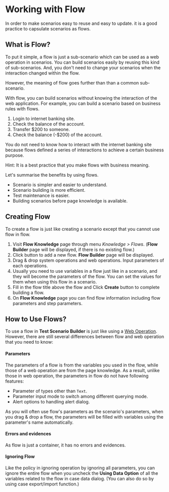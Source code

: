 Working with Flow
===

In order to make scenarios easy to reuse and easy to update. it is a good practice to capsulate scenarios as flows.

What is Flow?
---

To put it simple, a flow is just a sub-scenario which can be used as a web operation in scenarios. You can build scenarios easily by reusing this kind of sub-scenarios. And, you don't need to change your scenarios when the interaction changed within the flow.

However, the meaning of flow goes further than than a common sub-scenario.

With flow, you can build scenarios without knowing the interaction of the web application. For example, you can build a scenario based on business rules with flows.

1. Login to internet banking site.
2. Check the balance of the account.
3. Transfer $200 to someone.
4. Check the balance (-$200) of the account. 

You do not need to know how to interact with the internet banking site because flows defined a series of interactions to achieve a certain business purpose. 

Hint: It is a best practice that you make flows with business meaning.

Let's summarise the benefits by using flows.

* Scenario is simpler and easier to understand.
* Scenario building is more efficient.
* Test maintenance is easier.
* Building scenarios before page knowledge is available.

Creating Flow
---

To create a flow is just like creating a scenario except that you cannot use flow in flow.

1. Visit **Flow Knowledge** page through menu *Knowledge > Flows*. (**Flow Builder** page will be displayed, if there is no existing flow.)
2. Click <span class="glyphicon glyphicon-plus"></span> button to add a new flow. **Flow Builder** page will be displayed.
3. Drag & drop system operations and web operations. Input parameters of each operations.
4. Usually you need to use variables in a flow just like in a scenario, and they will become the parameters of the flow. You can set the values for them when using this flow in a scenario.
5. Fill in the flow title above the flow and Click **Create** button to complete building a flow.
6. On **Flow Knowledge** page you can find flow information including flow parameters and step parameters.

How to Use Flows?
---

To use a flow in **Test Scenario Builder** is just like using a [Web Operation](ref_web_operation.md#How_to_Use_Web_Operations?). However, there are still several differences between flow and web operation that you need to know:

#### Parameters

The parameters of a flow is from the variables you used in the flow, while those of a web operation are from the page knowledge. As a result, unlike those in web operation, the parameters in flow do not have following features:

* Parameter of types other than `Text`.
* Parameter input mode to switch among different querying mode.
* Alert options to handling alert dialog.

As you will often use flow's parameters as the scenario's parameters, when you drag & drop a flow, the parameters will be filled with variables using the parameter's name automatically.

#### Errors and evidences

As flow is just a container, it has no errors and evidences.

#### Ignoring Flow

Like the policy in ignoring operation by ignoring all parameters, you can ignore the entire flow when you uncheck the **Using Data Option** of all the variables related to the flow in case data dialog. (You can also do so by using case export/import function.) 
